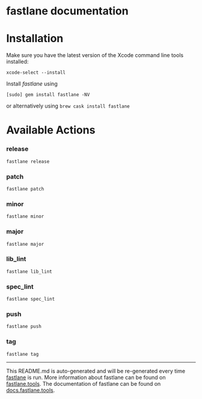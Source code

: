 fastlane documentation
================
# Installation

Make sure you have the latest version of the Xcode command line tools installed:

```
xcode-select --install
```

Install _fastlane_ using
```
[sudo] gem install fastlane -NV
```
or alternatively using `brew cask install fastlane`

# Available Actions
### release
```
fastlane release
```

### patch
```
fastlane patch
```

### minor
```
fastlane minor
```

### major
```
fastlane major
```

### lib_lint
```
fastlane lib_lint
```

### spec_lint
```
fastlane spec_lint
```

### push
```
fastlane push
```

### tag
```
fastlane tag
```


----

This README.md is auto-generated and will be re-generated every time [fastlane](https://fastlane.tools) is run.
More information about fastlane can be found on [fastlane.tools](https://fastlane.tools).
The documentation of fastlane can be found on [docs.fastlane.tools](https://docs.fastlane.tools).

